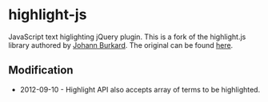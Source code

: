 highlight-js
============

JavaScript text higlighting jQuery plugin. This is a fork of the highlight.js library authored by [Johann Burkard](http://johannburkard.de/). The original can be found [here](http://johannburkard.de/blog/programming/javascript/highlight-javascript-text-higlighting-jquery-plugin.html).


Modification
------------
* 2012-09-10 - Highlight API also accepts array of terms to be highlighted.



